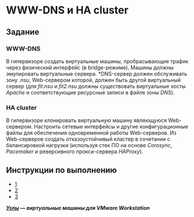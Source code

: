 # WWW-DNS и HA cluster

## Задание

### WWW-DNS

В гипервизоре создать виртуальные машины, пробрасывающие трафик через физический интерфейс (в bridge-режиме). Машины должны эмулировать виртуальные сервера. *DNS-сервер должен обслуживать зону *.nsu*, Web-сервером которой, должен быть другой виртуальный сервер (для *fit.nsu* и *fit2.nsu* должны существовать виртуальные хосты *Apache* и соответствующие ресурсные записи в файле зоны *DNS*).

### HA cluster

В гипервизоре клонировать виртуальную машину являющуюся Web-сервером. Настроить сетевые интерфейсы и другие конфигурационные файлы для обеспечения одновременной работы Web-серверов. Из Web-серверов создать отказоустойчивый кластер в сочетании с балансировкой нагрузки (используя стек ПО на основе *Corosync*, *Pacemaker* и реверсивного прокси-сервера *HAProxy*).

## Инструкции по выполнению

* [1](Instructions/1.pdf)
* [2](Instructions/2.pdf)
* [3](Instructions/3.pdf)

***[Узлы](https://drive.google.com/drive/folders/19XIEhBNKXppMdIZGDRnzd6t3RWqMeSX5?usp=sharing) — виртуальные машины для VMware Workstation***
